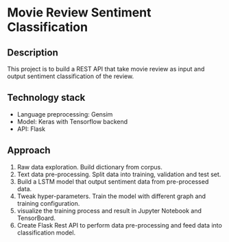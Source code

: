 # Movie Review Sentiment Classification

## Description

This project is to build a REST API that take movie review as input and output sentiment classification of the review.

## Technology stack

- Language preprocessing: Gensim
- Model: Keras with Tensorflow backend
- API: Flask

## Approach

1. Raw data exploration. Build dictionary from corpus. 
2. Text data pre-processing. Split data into training, validation and test set.     
3. Build a LSTM model that output sentiment data from pre-processed data.
4. Tweak hyper-parameters. Train the model with different graph and training configuration.  
5. visualize the training process and result in Jupyter Notebook and TensorBoard.
4. Create Flask Rest API to perform data pre-processing and feed data into classification model.


